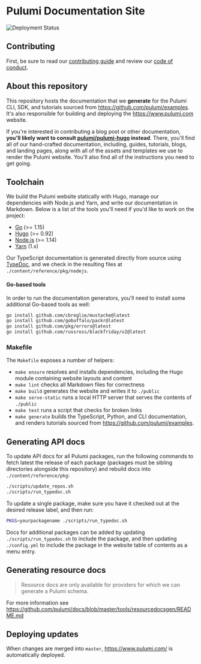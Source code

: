 # Pulumi Documentation Site

![Deployment Status](https://github.com/pulumi/docs/actions/workflows/build-and-deploy.yml/badge.svg?branch=master)

## Contributing

First, be sure to read our [contributing guide](CONTRIBUTING.md) and review our [code of conduct](CODE-OF-CONDUCT.md).

## About this repository

This repository hosts the documentation that we **generate** for the Pulumi CLI, SDK, and tutorials sourced from https://github.com/pulumi/examples. It's also responsible for building and deploying the https://www.pulumi.com website.

If you're interested in contributing a blog post or other documentation, **you'll likely want to consult [pulumi/pulumi-hugo](https://github.com/pulumi/pulumi-hugo) instead**. There, you'll find all of our hand-crafted documentation, including, guides, tutorials, blogs, and landing pages, along with all of the assets and templates we use to render the Pulumi website. You'll also find all of the instructions you need to get going.
## Toolchain

We build the Pulumi website statically with Hugo, manage our dependencies with Node.js and Yarn, and write our documentation in Markdown. Below is a list of the tools you'll need if you'd like to work on the project:

* [Go](https://golang.org/) (>= 1.15)
* [Hugo](https://gohugo.io) (>= 0.92)
* [Node.js](https://nodejs.org/en/) (>= 1.14)
* [Yarn](https://classic.yarnpkg.com/en/) (1.x)

Our TypeScript documentation is generated directly from source using [TypeDoc](http://typedoc.org/), and we check in the resulting files at `./content/reference/pkg/nodejs`.

#### Go-based tools

In order to run the documentation generators, you'll need to install some additional Go-based tools as well:

```bash
go install github.com/cbroglie/mustache@latest
go install github.com/gobuffalo/packr@latest
go install github.com/pkg/errors@latest
go install github.com/russross/blackfriday/v2@latest
```
### Makefile

The `Makefile` exposes a number of helpers:

* `make ensure` resolves and installs dependencies, including the Hugo module containing website layouts and content
* `make lint` checks all Markdown files for correctness
* `make build` generates the website and writes it to `./public`
* `make serve-static` runs a local HTTP server that serves the contents of `./public`
* `make test` runs a script that checks for broken links
* `make generate` builds the TypeScript, Python, and CLI documentation, and renders tutorials sourced from https://github.com/pulumi/examples.

## Generating API docs

To update API docs for all Pulumi packages, run the following commands to fetch latest the release of each package (packages must be sibling directories alongside this repository) and rebuild docs into `./content/reference/pkg`:

```bash
./scripts/update_repos.sh
./scripts/run_typedoc.sh
```

To update a single package, make sure you have it checked out at the desired release label, and then run:

```bash
PKGS=yourpackagename ./scripts/run_typedoc.sh
```

Docs for additional packages can be added by updating `./scripts/run_typedoc.sh` to include the package, and then updating `./config.yml` to include the package in the website table of contents as a menu entry.

## Generating resource docs

> Resource docs are only available for providers for which we can generate a Pulumi schema.

For more information see https://github.com/pulumi/docs/blob/master/tools/resourcedocsgen/README.md

## Deploying updates

When changes are merged into `master`, https://www.pulumi.com/ is automatically deployed.
